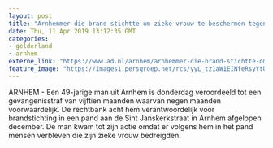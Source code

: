 ```yaml
---
layout: post
title: "Arnhemmer die brand stichtte om zieke vrouw te beschermen tegen bedreiging draait de cel in"
date: Thu, 11 Apr 2019 13:12:35 GMT
categories: 
- gelderland 
- arnhem 
externe_link: "https://www.ad.nl/arnhem/arnhemmer-die-brand-stichtte-om-zieke-vrouw-te-beschermen-tegen-bedreiging-draait-de-cel-in~ab5d6569/"
feature_image: "https://images1.persgroep.net/rcs/yyL_tz1aW1EINfeRsyYtUsseHys/diocontent/138429575/_fitwidth/400/?appId=21791a8992982cd8da851550a453bd7f&quality=0.7"
---
```


ARNHEM - Een 49-jarige man uit Arnhem is donderdag veroordeeld tot een gevangenisstraf van vijftien maanden waarvan negen maanden voorwaardelijk. De rechtbank acht hem verantwoordelijk voor brandstichting in een pand aan de Sint Janskerkstraat in Arnhem afgelopen december. De man kwam tot zijn actie omdat er volgens hem in het pand mensen verbleven die zijn zieke vrouw bedreigden.
